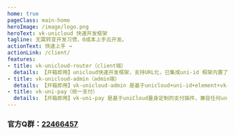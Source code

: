 ```yaml
---
home: true
pageClass: main-home
heroImage: /image/logo.png
heroText: vk-unicloud 快速开发框架
tagline: 无需转变开发习惯，0成本上手云开发。
actionText: 快速上手 →
actionLink: /client/
features:
- title: vk-unicloud-router（client端）
  details: 【开箱即用】unicloud快速开发框架，支持URL化，已集成uni-id 框架内置了众多API，为你的业务扫平障碍。（登录、注册、短信、微信百度服务端API等等）。内置小白也能轻松上手的数据库API。
- title: vk-unicloud-admin（admin端）
  details: 【开箱即用】vk-unicloud-admin 是基于unicloud+uni-id+element+vk-unicloud-router的一套快速PC admin完整开发框架。丰富的API可以让你开发事半功倍。支持表单可视化拖拽生成代码。
- title: vk-uni-pay（统一支付）
  details: 【开箱即用】vk-uni-pay 是基于uniCloud量身定制的支付插件，兼容任何uniCloud框架。支持H5、PC、小程序、APP，为你支付业务扫平障碍。支持转账到支付宝和微信零钱。
---
```


### 官方Q群：[22466457](https://jq.qq.com/?_wv=1027&k=RTeqPXCZ) 

<friend-link></friend-link>

<footer-link></footer-link>

